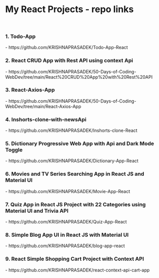 # My React Projects - repo links
<br/>
<h3>1. Todo-App </h3>- https://github.com/KRISHNAPRASADEK/Todo-App-React
<h3>2. React CRUD App with Rest API using context Api </h3>- https://github.com/KRISHNAPRASADEK/50-Days-of-Coding-WebDev/tree/main/React%20CRUD%20App%20with%20Rest%20API
<h3>3. React-Axios-App </h3>- https://github.com/KRISHNAPRASADEK/50-Days-of-Coding-WebDev/tree/main/React-Axios-App
<h3>4. Inshorts-clone-with-newsApi </h3>- https://github.com/KRISHNAPRASADEK/Inshorts-clone-React
<h3>5. Dictionary Progressive Web App with Api and Dark Mode Toggle </h3>- https://github.com/KRISHNAPRASADEK/Dictionary-App-React
<h3>6. Movies and TV Series Searching App in React JS and Material UI </h3>- https://github.com/KRISHNAPRASADEK/Movie-App-React
<h3>7. Quiz App in React JS Project with 22 Categories using Material UI and Trivia API </h3>- https://github.com/KRISHNAPRASADEK/Quiz-App-React
<h3>8. Simple Blog App UI in React JS with Material UI</h3>- https://github.com/KRISHNAPRASADEK/blog-app-react
<h3>9. React Simple Shopping Cart Project with Context API</h3>- https://github.com/KRISHNAPRASADEK/react-context-api-cart-app
